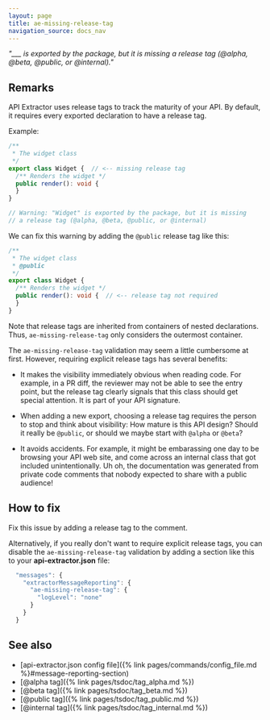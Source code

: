 ```yaml
---
layout: page
title: ae-missing-release-tag
navigation_source: docs_nav
---
```


*"___ is exported by the package, but it is missing a release tag (@alpha, @beta, @public, or @internal)."*

## Remarks

API Extractor uses release tags to track the maturity of your API.  By default, it requires every exported
declaration to have a release tag.

Example:

```ts
/**
 * The widget class
 */
export class Widget {  // <-- missing release tag
  /** Renders the widget */
  public render(): void {
  }
}

// Warning: "Widget" is exported by the package, but it is missing
// a release tag (@alpha, @beta, @public, or @internal)
```

We can fix this warning by adding the `@public` release tag like this:

```ts
/**
 * The widget class
 * @public
 */
export class Widget {
  /** Renders the widget */
  public render(): void {  // <-- release tag not required
  }
}
```

Note that release tags are inherited from containers of nested declarations.  Thus, `ae-missing-release-tag` only
considers the outermost container.

The `ae-missing-release-tag` validation may seem a little cumbersome at first. However, requiring explicit release tags
has several benefits:

- It makes the visibility immediately obvious when reading code. For example, in a PR diff, the reviewer may
  not be able to see the entry point, but the release tag clearly signals that this class should get special
  attention. It is part of your API signature.

- When adding a new export, choosing a release tag requires the person to stop and think about visibility:  How mature
  is this API design?  Should it really be `@public`, or should we maybe start with `@alpha` or `@beta`?

- It avoids accidents.  For example, it might be embarassing one day to be browsing your API web site, and
  come across an internal class that got included unintentionally. Uh oh, the documentation was generated from private
  code comments that nobody expected to share with a public audience!

## How to fix

Fix this issue by adding a release tag to the comment.

Alternatively, if you really don't want to require explicit release tags, you can disable the `ae-missing-release-tag`
validation by adding a section like this to your **api-extractor.json** file:

```js
  "messages": {
    "extractorMessageReporting": {
      "ae-missing-release-tag": {
        "logLevel": "none"
      }
    }
  }
```


## See also

- [api-extractor.json config file]({% link pages/commands/config_file.md %}#message-reporting-section)
- [@alpha tag]({% link pages/tsdoc/tag_alpha.md %})
- [@beta tag]({% link pages/tsdoc/tag_beta.md %})
- [@public tag]({% link pages/tsdoc/tag_public.md %})
- [@internal tag]({% link pages/tsdoc/tag_internal.md %})
